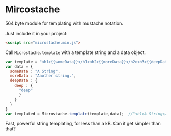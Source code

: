 # Mircostache
564 byte module for templating with mustache notation.  

Just include it in your project:
```html
<script src="microstache.min.js">
```

Call `Microstache.template` with a template string and a data object.
```javascript
var template = "<h1>{{someData}}</h1><h2>{{moreData}}</h2><h3>{{deepData.deep}}</h3>";  
var data = {
  someData : "A String",
  moreData : "Another string.",
  deepData : {
    deep : {
      "deep"
      }
    }
  }
}
var templated = Microstache.template(template,data);  //"<h1>A String</h1><h2>Another String</h2><h3>deep</h3>"
```

Fast, powerful string templating, for less than a kB. Can it get simpler than that?
